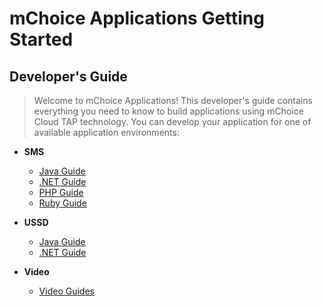 # mChoice Applications Getting Started #

## Developer's Guide ##
> Welcome to mChoice Applications! This developer's guide contains everything you need to know to build applications using  mChoice Cloud TAP  technology.
> You can develop your application for one of available application environments:


  * **SMS**
    * [Java Guide](JavaGuideSMS#SMS_Guide.md)
    * [.NET Guide](DotNETGuide#SMS_Guide.md)
    * [PHP Guide](PHPGuide#SMS_Guide.md)
    * [Ruby Guide](RubyGuide#SMS_Guide.md)

  * **USSD**
    * [Java Guide](JavaGuide#USSD_Guide.md)
    * [.NET Guide](DotNETGuide#USSD_Guide.md)

  * **Video**
    * [Video Guides](VideoDemos.md)